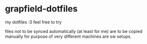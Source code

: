 # grapfield-dotfiles
my dotfiles :3 feel free to try


files not to be synced automatically (at least for me) are to be copied manually for purpose of very different machines are sw setups.
